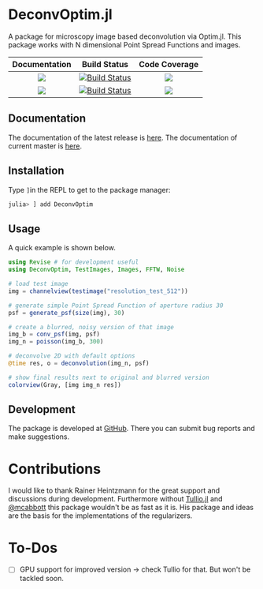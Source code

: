 # DeconvOptim.jl

A package for microscopy image based deconvolution via Optim.jl. This package works with N dimensional Point Spread Functions and images.


| **Documentation**                       | **Build Status**                          | **Code Coverage**               |
|:---------------------------------------:|:-----------------------------------------:|:-------------------------------:|
| [![][docs-stable-img]][docs-stable-url] | [![Build Status][travis-img]][travis-url] | [![][coveral-img]][coveral-url] |
| [![][docs-dev-img]][docs-dev-url]       | [![Build Status][appvey-img]][appvey-url] | [![][codecov-img]][codecov-url] |


## Documentation
The documentation of the latest release is [here](docs-stable-url).
The documentation of current master is [here](docs-dev-url).

## Installation
Type `]`in the REPL to get to the package manager:
```julia
julia> ] add DeconvOptim
```

## Usage
A quick example is shown below.
```julia
using Revise # for development useful
using DeconvOptim, TestImages, Images, FFTW, Noise

# load test image
img = channelview(testimage("resolution_test_512"))

# generate simple Point Spread Function of aperture radius 30
psf = generate_psf(size(img), 30)

# create a blurred, noisy version of that image
img_b = conv_psf(img, psf)
img_n = poisson(img_b, 300)

# deconvolve 2D with default options
@time res, o = deconvolution(img_n, psf)

# show final results next to original and blurred version
colorview(Gray, [img img_n res])
```


## Development

The package is developed at [GitHub](https://www.github.com/roflmaostc/DeconvOptim.jl).  There
you can submit bug reports and make suggestions. 


# Contributions
I would like to thank Rainer Heintzmann for the great support and discussions during development.
Furthermore without [Tullio.jl](https://github.com/mcabbott/Tullio.jl) and [@mcabbott](https://github.com/mcabbott/) this package wouldn't be as fast as it is. His package and ideas are the basis for the implementations of the regularizers.


# To-Dos
* [ ] GPU support for improved version -> check Tullio for that. But won't be tackled soon.


[docs-dev-img]: https://img.shields.io/badge/docs-dev-pink.svg 
[docs-dev-url]: https://roflmaostc.github.io/DeconvOptim.jl/dev/ 

[docs-stable-img]: https://img.shields.io/badge/docs-stable-darkgreen.svg 
[docs-stable-url]: https://roflmaostc.github.io/DeconvOptim.jl/stable/

[travis-img]: https://travis-ci.com/roflmaostc/DeconvOptim.jl.svg?branch=master 
[travis-url]: https://travis-ci.com/github/roflmaostc/DeconvOptim.jl 

[appvey-img]: https://ci.appveyor.com/api/projects/status/i389imi077mcj0tc/branch/master?svg=true 
[appvey-url]: https://ci.appveyor.com/project/roflmaostc/deconvoptim-jl 

[coveral-img]: https://coveralls.io/repos/github/roflmaostc/DeconvOptim.jl/badge.svg
[coveral-url]: https://coveralls.io/github/roflmaostc/DeconvOptim.jl

[codecov-img]: https://codecov.io/gh/roflmaostc/DeconvOptim.jl/branch/master/graph/badge.svg
[codecov-url]: https://codecov.io/gh/roflmaostc/DeconvOptim.jl
